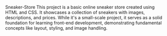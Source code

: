 Sneaker-Store
This project is a basic online sneaker store created using HTML and CSS. It showcases a collection of sneakers with images, descriptions, and prices. While it's a small-scale project, it serves as a solid foundation for learning front-end development, demonstrating fundamental concepts like layout, styling, and image handling.
